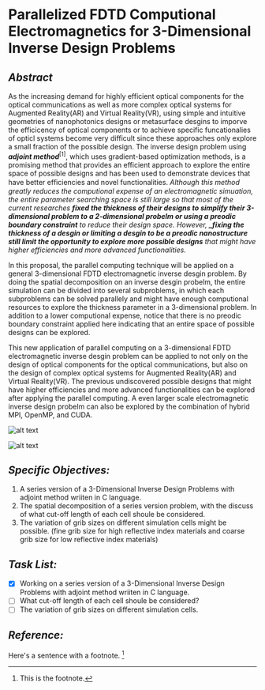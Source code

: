 # Parallelized FDTD Computional Electromagnetics for 3-Dimensional Inverse Design Problems

## _Abstract_

As the increasing demand for highly efficient optical components for the optical communications as well as more complex optical systems for Augmented Reality(AR) and Virtual Reality(VR), using simple and intuitive geometries of nanophotonics designs or metasurface desgins to imporve the efficicency of optical components or to achieve specific funcationalies of opticl systems become very difficult since these approaches only explore a small fraction of the possible design. The inverse design problem using **_adjoint method_**<sup>[1]</sup>, which uses gradient-based optimization methods, is a promising method that provides an efficient approach to explore the entire space of possible designs and has been used to demonstrate devices that have better efﬁciencies and novel functionalities. _Although this method greatly reduces the computional expense of an electromagnetic simuation, _the entire parameter searching space is still large so that most of the current researches **fixed the thickness of their designs to simplify their 3-dimensional problem to a 2-dimensional probelm or using a preodic boundary constraint** to reduce their design space._ However, **_fixing the thickness of a desgin or limiting a desgin to be a preodic nanostructure still limit the opportunity to explore more possible designs** that might have higher efficiencies and more advanced functionalities._

In this proposal, the parallel computing technique will be applied on a general 3-dimensional FDTD electromagnetic inverse desgin problem. By doing the spatial decomposition on an inverse desgin probelm, the entire simulation can be divided into several subproblems, in which each subproblems can be solved parallely and might have enough computional resources to explore the thickness parameter in a 3-dimensional problem. In addition to a lower computional expense, notice that there is no preodic boundary constraint applied here indicating that an entire space of possible designs can be explored. 

This new application of parallel computing on a 3-dimensional FDTD electromagnetic inverse desgin problem can be applied to not only on the design of optical components for the optical communications, but also on the design of complex optical systems for Augmented Reality(AR) and Virtual Reality(VR). The previous undiscovered possible designs that might have higher efficiencies and more advanced functionalities can be explored after applying the parallel computing. A even larger scale electromagnetic inverse design probelm can also be explored by the combination of hybrid MPI, OpenMP, and CUDA.


![alt text](https://support.lumerical.com/hc/article_attachments/360057318913/inverse_design_y_branch_initialshape.png)

![alt text](https://www.lumerical.com/drive/uploads/2020/02/PID_03-600x363.png)

## _Specific Objectives:_
1. A series version of a 3-Dimensional Inverse Design Problems with adjoint method wriiten in C language.
2. The spatial decomposition of a series version problem, with the discuss of what cut-off length of each cell shoule be considered.
3. The variation of grib sizes on different simulation cells might be possible. (fine grib size for high reflective index materials and coarse grib size for low reflective index materials) 
   
 ## _Task List:_
   - [x] Working on a series version of a 3-Dimensional Inverse Design Problems with adjoint method wriiten in C language.
   - [ ] What cut-off length of each cell shoule be considered?
   - [ ] The variation of grib sizes on different simulation cells.

## _Reference:_


Here's a sentence with a footnote. [^1]

[^1]: This is the footnote.

